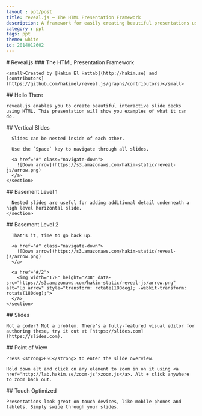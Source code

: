 ```yaml
---
layout : ppt/post
title: reveal.js – The HTML Presentation Framework
description: A framework for easily creating beautiful presentations using HTML
category : ppt
tags: ppt
theme: white
id: 2014012602
---
```


  <section data-markdown>
    # Reveal.js
    ### The HTML Presentation Framework

    <small>Created by [Hakim El Hattab](http://hakim.se) and [contributors](https://github.com/hakimel/reveal.js/graphs/contributors)</small>
  </section>

  <section data-markdown>
    ## Hello There

    reveal.js enables you to create beautiful interactive slide decks using HTML. This presentation will show you examples of what it can do.
  </section>

  <!-- Example of nested vertical slides -->
  <section>
  <section data-markdown>
      ## Vertical Slides

      Slides can be nested inside of each other.

      Use the `Space` key to navigate through all slides.

      <a href="#" class="navigate-down">
        ![Down arrow](https://s3.amazonaws.com/hakim-static/reveal-js/arrow.png)
      </a>
    </section>

  <section data-markdown>
      ## Basement Level 1

      Nested slides are useful for adding additional detail underneath a high level horizontal slide.
    </section>

  <section data-markdown>
      ## Basement Level 2

      That's it, time to go back up.

      <a href="#" class="navigate-down">
        ![Down arrow](https://s3.amazonaws.com/hakim-static/reveal-js/arrow.png)
      </a>

      <a href="#/2">
        <img width="178" height="238" data-src="https://s3.amazonaws.com/hakim-static/reveal-js/arrow.png" alt="Up arrow" style="transform: rotate(180deg); -webkit-transform: rotate(180deg);">
      </a>
    </section>
  </section>

  <section data-markdown>
    ## Slides

    Not a coder? Not a problem. There's a fully-featured visual editor for authoring these, try it out at [https://slides.com](https://slides.com).
  </section>

  <section data-markdown>
    ## Point of View

    Press <strong>ESC</strong> to enter the slide overview.

    Hold down alt and click on any element to zoom in on it using <a href="http://lab.hakim.se/zoom-js">zoom.js</a>. Alt + click anywhere to zoom back out.
  </section>

  <section data-markdown>
    ## Touch Optimized

    Presentations look great on touch devices, like mobile phones and tablets. Simply swipe through your slides.
  </section>

  <section>
    <script type="text/template">
      ## Markdown support

      Write content using inline or external Markdown.

      Instructions and more info available in the [readme](https://github.com/hakimel/reveal.js#markdown).

      ```
    <section data-markdown>
        ## Markdown support

        Write content using inline or external Markdown.

        Instructions and more info available in the [readme](https://github.com/hakimel/reveal.js#markdown).
      </section>
      ```
    </script>
  </section>

  <section>
    <section id="fragments">
      ## Fragments
      <p>Hit the next arrow...</p>
      <p class="fragment">... to step through ...</p>
      <p><span class="fragment">... a</span> <span class="fragment">fragmented</span> <span class="fragment">slide.</span></p>

      <aside class="notes">
        This slide has fragments which are also stepped through in the notes window.
      </aside>
    </section>

  <section data-markdown>
      ## Fragment Styles

      <p>There's different types of fragments, like:</p>
      <p class="fragment grow">grow</p>
      <p class="fragment shrink">shrink</p>
      <p class="fragment fade-out">fade-out</p>
      <p class="fragment fade-up">fade-up (also down, left and right!)</p>
      <p class="fragment current-visible">current-visible</p>
      <p>Highlight <span class="fragment highlight-red">red</span> <span class="fragment highlight-blue">blue</span> <span class="fragment highlight-green">green</span></p>
    </section>
  </section>

  <section id="transitions">
    ## Transition Styles
    <p>
      You can select from different transitions, like: <br>
      <a href="?transition=none#/transitions">None</a> -
      <a href="?transition=fade#/transitions">Fade</a> -
      <a href="?transition=slide#/transitions">Slide</a> -
      <a href="?transition=convex#/transitions">Convex</a> -
      <a href="?transition=concave#/transitions">Concave</a> -
      <a href="?transition=zoom#/transitions">Zoom</a>
    </p>
  </section>

  <section id="themes">
    ## Themes
    <p>
      reveal.js comes with a few themes built in: <br>
      <!-- Hacks to swap themes after the page has loaded. Not flexible and only intended for the reveal.js demo deck. -->
      <a href="#" onclick="document.getElementById('theme').setAttribute('href','css/theme/black.css'); return false;">Black (default)</a> -
      <a href="#" onclick="document.getElementById('theme').setAttribute('href','css/theme/white.css'); return false;">White</a> -
      <a href="#" onclick="document.getElementById('theme').setAttribute('href','css/theme/league.css'); return false;">League</a> -
      <a href="#" onclick="document.getElementById('theme').setAttribute('href','css/theme/sky.css'); return false;">Sky</a> -
      <a href="#" onclick="document.getElementById('theme').setAttribute('href','css/theme/beige.css'); return false;">Beige</a> -
      <a href="#" onclick="document.getElementById('theme').setAttribute('href','css/theme/simple.css'); return false;">Simple</a> <br>
      <a href="#" onclick="document.getElementById('theme').setAttribute('href','css/theme/serif.css'); return false;">Serif</a> -
      <a href="#" onclick="document.getElementById('theme').setAttribute('href','css/theme/blood.css'); return false;">Blood</a> -
      <a href="#" onclick="document.getElementById('theme').setAttribute('href','css/theme/night.css'); return false;">Night</a> -
      <a href="#" onclick="document.getElementById('theme').setAttribute('href','css/theme/moon.css'); return false;">Moon</a> -
      <a href="#" onclick="document.getElementById('theme').setAttribute('href','css/theme/solarized.css'); return false;">Solarized</a>
    </p>
  </section>

  <section>
    <section data-background="#dddddd">
      ## Slide Backgrounds
      <p>
        Set <code>data-background="#dddddd"</code> on a slide to change the background color. All CSS color formats are supported.
      </p>
      <a href="#" class="navigate-down">
        <img width="178" height="238" data-src="https://s3.amazonaws.com/hakim-static/reveal-js/arrow.png" alt="Down arrow">
      </a>
    </section>

    <section data-background="https://s3.amazonaws.com/hakim-static/reveal-js/image-placeholder.png">
      ## Image Backgrounds
      <pre><code class="hljs">&lt;section data-background="image.png"&gt;</code></pre>
    </section>

    <section data-background="https://s3.amazonaws.com/hakim-static/reveal-js/image-placeholder.png" data-background-repeat="repeat" data-background-size="100px">
      ## Tiled Backgrounds
      <pre><code class="hljs" style="word-wrap: break-word;">&lt;section data-background="image.png" data-background-repeat="repeat" data-background-size="100px"&gt;</code></pre>
    </section>

    <section data-background-video="https://s3.amazonaws.com/static.slid.es/site/homepage/v1/homepage-video-editor.mp4,https://s3.amazonaws.com/static.slid.es/site/homepage/v1/homepage-video-editor.webm" data-background-color="#000000">
      <div style="background-color: rgba(0, 0, 0, 0.9); color: #fff; padding: 20px;">
        ## Video Backgrounds
        <pre><code class="hljs" style="word-wrap: break-word;">&lt;section data-background-video="video.mp4,video.webm"&gt;</code></pre>
      </div>
    </section>

    <section data-background="http://i.giphy.com/90F8aUepslB84.gif">
      ## ... and GIFs!
    </section>
  </section>

  <section data-transition="slide" data-background="#4d7e65" data-background-transition="zoom">
    ## Background Transitions

    Different background transitions are available via the backgroundTransition option. This one's called "zoom".

    <pre><code class="hljs">Reveal.configure({ backgroundTransition: 'zoom' })</code></pre>
  </section>

  <section data-transition="slide" data-background="#b5533c" data-background-transition="zoom">
    ## Background Transitions

    You can override background transitions per-slide.

    <pre><code class="hljs" style="word-wrap: break-word;">&lt;section data-background-transition="zoom"&gt;</code></pre>
  </section>

  <section>
    ## Pretty Code
    <pre><code class="hljs" data-trim contenteditable>
function linkify( selector ) {
  if( supports3DTransforms ) {

    var nodes = document.querySelectorAll( selector );

    for( var i = 0, len = nodes.length; i &lt; len; i++ ) {
      var node = nodes[i];

      if( !node.className ) {
        node.className += ' roll';
      }
    }
  }
}
    </code></pre>
    <p>Code syntax highlighting courtesy of <a href="http://softwaremaniacs.org/soft/highlight/en/description/">highlight.js</a>.</p>
  </section>

  <section data-markdown>
    ## Marvelous List

    - No order here
    - Or here
    - Or here
    - Or here
  </section>

  <section data-markdown>
    ## Fantastic Ordered List
    <ol>
      <li>One is smaller than...</li>
      <li>Two is smaller than...</li>
      <li>Three!</li>
    </ol>
  </section>

  <section data-markdown>
    ## Tabular Tables
    <table>
      <thead>
        <tr>
          <th>Item</th>
          <th>Value</th>
          <th>Quantity</th>
        </tr>
      </thead>
      <tbody>
        <tr>
          <td>Apples</td>
          <td>$1</td>
          <td>7</td>
        </tr>
        <tr>
          <td>Lemonade</td>
          <td>$2</td>
          <td>18</td>
        </tr>
        <tr>
          <td>Bread</td>
          <td>$3</td>
          <td>2</td>
        </tr>
      </tbody>
    </table>
  </section>

  <section data-markdown>
    ## Clever Quotes
    <p>
      These guys come in two forms, inline: <q cite="http://searchservervirtualization.techtarget.com/definition/Our-Favorite-Technology-Quotations">The nice thing about standards is that there are so many to choose from</q> and block:
    </p>
    <blockquote cite="http://searchservervirtualization.techtarget.com/definition/Our-Favorite-Technology-Quotations">
      &ldquo;For years there has been a theory that millions of monkeys typing at random on millions of typewriters would
      reproduce the entire works of Shakespeare. The Internet has proven this theory to be untrue.&rdquo;
    </blockquote>
  </section>

  <section data-markdown>
    ## Intergalactic Interconnections
    <p>
      You can link between slides internally,
      <a href="#/2/3">like this</a>.
    </p>
  </section>

  <section data-markdown>
    ## Speaker View

    There's a [speaker view](https://github.com/hakimel/reveal.js#speaker-notes). It includes a timer, preview of the upcoming slide as well as your speaker notes.

    Press the <em>S</em> key to try it out.

    <aside class="notes">
      Oh hey, these are some notes. They'll be hidden in your presentation, but you can see them if you open the speaker notes window (hit 's' on your keyboard).
    </aside>
  </section>

  <section data-markdown>
    ## Export to PDF

    Presentations can be [exported to PDF](https://github.com/hakimel/reveal.js#pdf-export), here's an example:

    <iframe data-src="https://www.slideshare.net/slideshow/embed_code/42840540" width="445" height="355" frameborder="0" marginwidth="0" marginheight="0" scrolling="no" style="border:3px solid #666; margin-bottom:5px; max-width: 100%;" allowfullscreen> </iframe>
  </section>

  <section data-markdown>
    ## Global State

    Set `data-state="something"` on a slide and `"something"`
    will be added as a class to the document element when the slide is open. This lets you
    apply broader style changes, like switching the page background.
  </section>

  <section data-state="customevent">
    ## State Events
    <p>
      Additionally custom events can be triggered on a per slide basis by binding to the <code>data-state</code> name.
    </p>
    <pre><code class="javascript" data-trim contenteditable style="font-size: 18px;">
Reveal.addEventListener( 'customevent', function() {
  console.log( '"customevent" has fired' );
} );
    </code></pre>
  </section>

  <section data-markdown>
    ## Take a Moment

    Press B or . on your keyboard to pause the presentation. This is helpful when you're on stage and want to take distracting slides off the screen.
  </section>

  <section data-markdown>
    ## Much more
    <ul>
      <li>Right-to-left support</li>
      <li><a href="https://github.com/hakimel/reveal.js#api">Extensive JavaScript API</a></li>
      <li><a href="https://github.com/hakimel/reveal.js#auto-sliding">Auto-progression</a></li>
      <li><a href="https://github.com/hakimel/reveal.js#parallax-background">Parallax backgrounds</a></li>
      <li><a href="https://github.com/hakimel/reveal.js#keyboard-bindings">Custom keyboard bindings</a></li>
    </ul>
  </section>

  <section data-markdown style="text-align: left;">
    # THE END

    - [Try the online editor](https://slides.com)
    - [Source code &amp; documentation](https://github.com/hakimel/reveal.js)
  </section>

